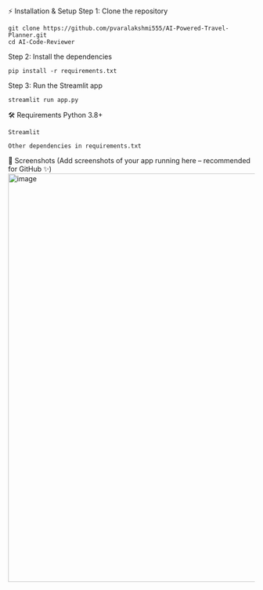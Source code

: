 ⚡ Installation & Setup
Step 1: Clone the repository

    git clone https://github.com/pvaralakshmi555/AI-Powered-Travel-Planner.git
    cd AI-Code-Reviewer
Step 2: Install the dependencies

    pip install -r requirements.txt
Step 3: Run the Streamlit app

    streamlit run app.py
🛠 Requirements
    Python 3.8+
    
    Streamlit
    
    Other dependencies in requirements.txt
📸 Screenshots
(Add screenshots of your app running here – recommended for GitHub ✨) 
<img width="1847" height="833" alt="image" src="https://github.com/user-attachments/assets/8be8c404-4af6-400e-a570-8825ad092d62" />
